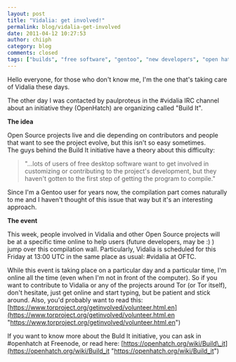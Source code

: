 ```yaml
---
layout: post
title: "Vidalia: get involved!"
permalink: blog/vidalia-get-involved
date: 2011-04-12 10:27:53
author: chiiph
category: blog
comments: closed
tags: ["builds", "free software", "gentoo", "new developers", "open hatch", "open source software", "vidalia"]
---
```


Hello everyone, for those who don't know me, I'm the one that's taking care of Vidalia these days.

The other day I was contacted by paulproteus in the \#vidalia IRC channel about an initiative they (OpenHatch) are organizing called "Build It".

**The idea**

Open Source projects live and die depending on contributors and people that want to see the project evolve, but this isn't so easy sometimes.  
 The guys behind the Build It initiative have a theory about this difficulty:

> "...lots of users of free desktop software want to get involved in customizing or contributing to the project's development, but they haven't gotten to the first step of getting the program to compile."

Since I'm a Gentoo user for years now, the compilation part comes naturally to me and I haven't thought of this issue that way but it's an interesting approach.

**The event**

This week, people involved in Vidalia and other Open Source projects will be at a specific time online to help users (future developers, may be :) ) jump over this compilation wall. Particularly, Vidalia is scheduled for this Friday at 13:00 UTC in the same place as usual: \#vidalia at OFTC.

While this event is taking place on a particular day and a particular time, I'm online all the time (even when I'm not in front of the computer). So if you want to contribute to Vidalia or any of the projects around Tor (or Tor itself), don't hesitate, just get online and start typing, but be patient and stick around. Also, you'd probably want to read this: [https://www.torproject.org/getinvolved/volunteer.html.en](https://www.torproject.org/getinvolved/volunteer.html.en "https://www.torproject.org/getinvolved/volunteer.html.en")

If you want to know more about the Buld It initiative, you can ask in \#openhatch at Freenode, or read here: [https://openhatch.org/wiki/Build\_it](https://openhatch.org/wiki/Build_it "https://openhatch.org/wiki/Build_it")

